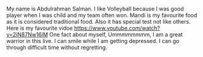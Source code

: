 My name is Abdulrahman Salman. I like Volleyball because I was good player when I was child and my team often won. Mandi is my favourite food as it is considered traditional food. Also it has special test not like others. Here is my favourite vidoe https://www.youtube.com/watch?v=2iN87Nw16iM
One fact about myself, Ummmmmmmm, I am a great warrior in this live. I can smile while I am getting depressed. I can go through difficult time without regretting.